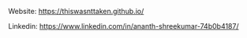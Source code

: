 Website: https://thiswasnttaken.github.io/

Linkedin: https://www.linkedin.com/in/ananth-shreekumar-74b0b4187/
